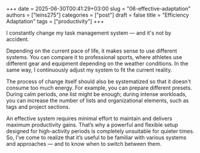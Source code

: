 +++ 
date        = 2025-06-30T00:41:29+03:00
slug        = "06-effective-adaptation"
authors     = ["leins275"]
categories  = ["post"]
draft       = false
title       = "Efficiency Adaptation"
tags        = ["productivity"]
+++

I constantly change my task management system — and it's not by accident.

Depending on the current pace of life, it makes sense to use different systems. You can compare it to professional sports, where athletes use different gear and equipment depending on the weather conditions. In the same way, I continuously adjust my system to fit the current reality.

The process of change itself should also be systematized so that it doesn't consume too much energy. For example, you can prepare different presets. During calm periods, one list might be enough; during intense workloads, you can increase the number of lists and organizational elements, such as tags and project sections.

An effective system requires minimal effort to maintain and delivers maximum productivity gains. That’s why a powerful and flexible setup designed for high-activity periods is completely unsuitable for quieter times. So, I’ve come to realize that it’s useful to be familiar with various systems and approaches — and to know when to switch between them.
